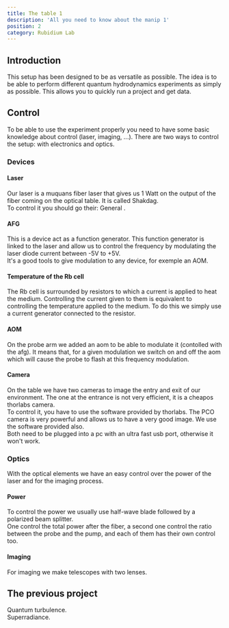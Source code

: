```yaml
---
title: The table 1
description: 'All you need to know about the manip 1'
position: 2
category: Rubidium Lab
---
```


## Introduction
This setup has been designed to be as versatile as possible. The idea is to be able to perform different quantum hydrodynamics experiments as simply as possible. This allows you to quickly run a project and get data.
<article-image src="RbLab/Table1/table1.jpg" alt="setup" size="40" :center="true"></article-image>

## Control 

To be able to use the experiment properly you need to have some basic knowledge about control (laser, imaging, ...).
There are two ways to control the setup: with electronics and optics.

### Devices 

#### Laser
Our laser is a muquans fiber laser that gives us 1 Watt on the output of the fiber coming on the optical table. It is called Shakdag.  
To control it you should go their: <NuxtLink to="/RbLab/bibliography"> General </NuxtLink>.  
<article-image src="RbLab/Table1/laser.jpg" alt="setup" size="40" :center="true"></article-image>

#### AFG

This is a device act as a function generator. This function generator is linked to the laser and allow us to control the frequency by modulating the laser diode current between -5V to +5V.  
It's a good tools to give modulation to any device, for exemple an AOM.
<article-image src="RbLab/Table1/afg.jpg" alt="setup" size="40" :center="true"></article-image>

#### Temperature of the Rb cell

The Rb cell is surrounded by resistors to which a current is applied to heat the medium. Controlling the current given to them is equivalent to controlling the temperature applied to the medium. To do this we simply use a current generator connected to the resistor.
<article-image src="RbLab/Table1/temp.jpg" alt="setup" size="40" :center="true"></article-image>

#### AOM

On the probe arm we added an aom to be able to modulate it (contolled with the afg). It means that, for a given modulation we switch on and off the aom which will cause the probe to flash at this frequency modulation.

#### Camera

On the table we have two cameras to image the entry and exit of our environment. The one at the entrance is not very efficient, it is a cheapos thorlabs camera.  
To control it, you have to use the software provided by thorlabs. The PCO camera is very powerful and allows us to have a very good image. We use the software provided also.  
Both need to be plugged into a pc with an ultra fast usb port, otherwise it won't work.

### Optics

With the optical elements we have an easy control over the power of the laser and for the imaging process.

#### Power

To control the power we usually use half-wave blade followed by a polarized beam splitter.  
One control the total power after the fiber, a second one control the ratio between the probe and the pump, and each of them has their own control too.

#### Imaging

For imaging we make telescopes with two lenses.

## The previous project

Quantum turbulence.  
Superradiance.